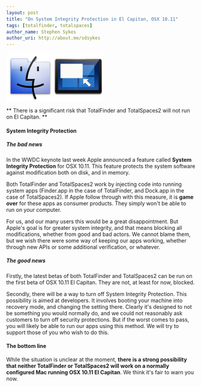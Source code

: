 ```yaml
---
layout: post
title: "On System Integrity Protection in El Capitan, OSX 10.11"
tags: [totalfinder, totalspaces]
author_name: Stephen Sykes
author_uri: http://about.me/sdsykes
---
```

<img src="/shared/img/icons/totalfinder-128.png" class="intro-icon"/><img src="/shared/img/icons/totalspaces2-128.png" class="intro-icon"/>

** There is a significant risk that TotalFinder and TotalSpaces2 will not run on El Capitan. **

#### System Integrity Protection

##### The bad news

In the WWDC keynote last week Apple announced a feature called __System Integrity Protection__ for OSX 10.11. This feature protects the system software against modification both on disk, and in memory.

Both TotalFinder and TotalSpaces2 work by injecting code into running system apps (Finder.app in the case of TotalFinder, and Dock.app in the case of TotalSpaces2). If Apple follow through with this measure, it is __game over__ for these apps as consumer products. They simply won't be able to run on your computer.

For us, and our many users this would be a great disappointment. But Apple's goal is for greater system integrity, and that means blocking all modifications, whether from good and bad actors. We cannot blame them, but we wish there were some way of keeping our apps working, whether through new APIs or some additional verification, or whatever.

##### The good news

Firstly, the latest betas of both TotalFinder and TotalSpaces2 can be run on the first beta of OSX 10.11 El Capitan. They are not, at least for now, blocked.

Secondly, there will be a way to turn off System Integrity Protection. This possibility is aimed at developers. It involves booting your machine into recovery mode, and changing the setting there. Clearly it's designed to not be something you would normally do, and we could not reasonably ask customers to turn off security protections. But if the worst comes to pass, you will likely be able to run our apps using this method. We will try to support those of you who wish to do this.

#### The bottom line

While the situation is unclear at the moment, __there is a strong possibility that neither TotalFinder or TotalSpaces2 will work on a normally configured Mac running OSX 10.11 El Capitan__. We think it's fair to warn you now.
